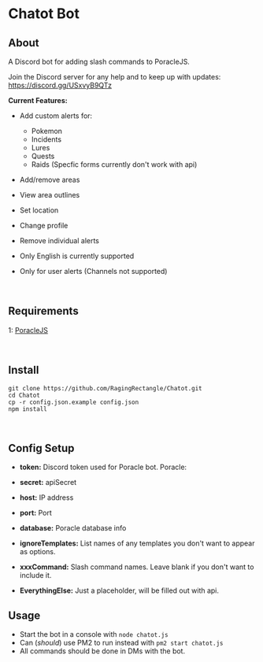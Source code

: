 # Chatot Bot

## About
A Discord bot for adding slash commands to PoracleJS.

Join the Discord server for any help and to keep up with updates: https://discord.gg/USxvyB9QTz


**Current Features:**
- Add custom alerts for:
  - Pokemon
  - Incidents
  - Lures
  - Quests
  - Raids (Specfic forms currently don't work with api)
- Add/remove areas
- View area outlines
- Set location
- Change profile
- Remove individual alerts
- Only English is currently supported
- Only for user alerts (Channels not supported)


   
## Requirements
1: [PoracleJS](https://github.com/KartulUdus/PoracleJS)

  
  
## Install
```
git clone https://github.com/RagingRectangle/Chatot.git
cd Chatot
cp -r config.json.example config.json
npm install
```
 
  

## Config Setup
- **token:** Discord token used for Poracle bot.
Poracle:
 - **secret:** apiSecret
 - **host:** IP address
 - **port:** Port
 - **database:** Poracle database info

- **ignoreTemplates:** List names of any templates you don't want to appear as options.
- **xxxCommand:** Slash command names. Leave blank if you don't want to include it.
- **EverythingElse:** Just a placeholder, will be filled out with api.
 
  

## Usage
- Start the bot in a console with `node chatot.js`
- Can (*should*) use PM2 to run instead with `pm2 start chatot.js`
- All commands should be done in DMs with the bot.